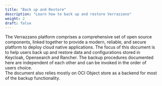 ```yaml
---
title: "Back up and Restore"
description: "Learn how to back up and restore Verrazzano"
weight: 2
draft: false
---
```


The Verrazzano platform comprises a comprehensive set of open source components, linked together to provide a modern, reliable, and secure platform to deploy cloud native applications.
The focus of this document is to help users back up and restore data and configurations stored in Keycloak, Opensearch and Rancher. The backup procedures documented here are independent of each other and can be invoked in the order of users choice.  
The document also relies mostly on OCI Object store as a backend for most of the backup functionality. 